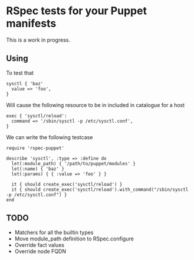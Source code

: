 # RSpec tests for your Puppet manifests

This is a work in progress.

## Using
To test that

    sysctl { 'baz'
      value => 'foo',
    }

Will cause the following resource to be in included in catalogue for a host

    exec { 'sysctl/reload':
      command => '/sbin/sysctl -p /etc/sysctl.conf',
    }

We can write the following testcase

    require 'rspec-puppet'

    describe 'sysctl', :type => :define do
      let(:module_path) { '/path/to/puppet/modules' }
      let(:name) { 'baz' }
      let(:params) { { :value => 'foo' } }

      it { should create_exec('sysctl/reload') }
      it { should create_exec('sysctl/reload').with_command("/sbin/sysctl -p /etc/sysctl.conf") }
    end

## TODO

 * Matchers for all the builtin types
 * Move module_path definition to RSpec.configure
 * Override fact values
 * Override node FQDN
